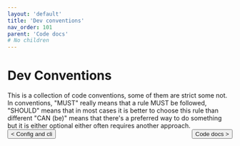 ```yaml
---
layout: 'default'
title: 'Dev conventions'
nav_order: 101
parent: 'Code docs'
# No children
---
```


# Dev Conventions

This is a collection of code conventions, some of them are strict some not. In conventions, "MUST" really means that a
rule MUST be followed, "SHOULD" means that in most cases it is better to choose this rule than different "CAN (be)"
means that there's a preferred way to do something but it is either optional either often requires another approach.
<button class="btn btn-outline" style="float: left;">
    <a style="text-decoration: none;" href="/Jacy-Dev-Book/code-docs/config-and-cli.html">< Config and cli</a>
</button>
<button class="btn btn-outline" style="float: right;">
    <a style="text-decoration: none;" href="/Jacy-Dev-Book/code-docs/index.html">Code docs ></a>
</button>
